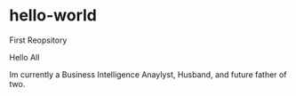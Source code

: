 # hello-world
First Reopsitory

Hello All

Im currently a Business Intelligence Anaylyst, Husband, and future father of two. 
